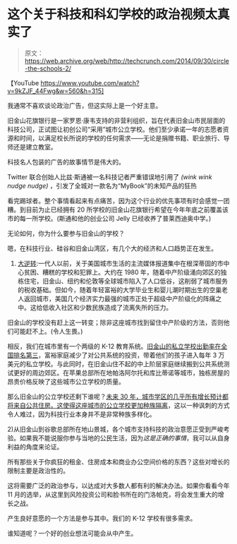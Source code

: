 # 这个关于科技和科幻学校的政治视频太真实了

> 原文：<https://web.archive.org/web/http://techcrunch.com/2014/09/30/circle-the-schools-2/>

【YouTube https://www.youtube.com/watch?v=9kZJF_44Fwg&w=560&h=315]

我通常不喜欢谈论政治广告，但这实际上是一个好主意。

旧金山花旗银行是一家罗恩·康韦支持的非营利组织，旨在代表旧金山市民层面的科技公司，正试图让初创公司“采用”城市公立学校。他们至少承诺一年的志愿者资源和时间，以满足校长所说的学校的任何需求——无论是捐赠书籍、职业旅行、导师还是建立教室。

科技名人包装的广告的故事情节是伟大的。

Twitter 联合创始人比兹·斯通被一名科技记者严重错误地引用了 *(wink wink nudge nudge)* ，引发了全城对一款名为“MyBook”的未知产品的狂热

看完踢球者。整个事情看起来有点痛苦，因为这个行业的优先事项有时会感觉一团糟。到目前为止已经拥有 20 所学校的旧金山花旗银行希望在今年年底之前覆盖该市的每一所学校。(斯通和他的创业公司 Jelly 已经收养了普莱西迪奥中学。)

无论如何，你为什么要参与旧金山的学校？

嗯，在科技行业、硅谷和旧金山湾区，有几个大的经济和人口趋势正在发生。

1) [大逆转](https://web.archive.org/web/20230131000102/http://www.amazon.com/Great-Inversion-Future-American-Vintage/dp/0307474372):一代人以前，关于美国城市生活的主流媒体报道集中在根深蒂固的市中心贫困、糟糕的学校和犯罪上。大约在 1980 年，随着中产阶级涌向郊区的独栋住宅，旧金山、纽约和伦敦等全球城市陷入了人口低谷，这削弱了城市服务的税收基础。但如今，随着年轻富裕的大学毕业生和婴儿潮时期出生的空巢老人返回城市，美国几个经济实力最强的城市正处于超级中产阶级化的阵痛之中。这给低收入社区和少数民族造成了流离失所的压力。

旧金山的学校没有赶上这一转变；除非这座城市找到留住中产阶级的方法，否则他们可能赶不上。(令人生畏。)

相反，我们在城市里有一个两级的 K-12 教育系统。[旧金山的私立学校出勤率在全国排名第三](https://web.archive.org/web/20230131000102/http://blog.sfgate.com/pender/2014/08/13/see-where-sf-ranks-in-private-school-attendance/)，富裕家庭减少了对公共系统的投资，带着他们的孩子进入每年 3 万美元的私立学校。与此同时，在旧金山住不起的中上阶层家庭继续搬到公共系统测试更好的周边郊区。在苹果总部所在地帕洛阿尔托和库比蒂诺等城市，独栋房屋的昂贵价格反映了这些城市公立学校的质量。

那么旧金山的公立学校还剩下谁呢？[未来 30 年，城市学区的几乎所有增长预计都将来自公共住房。这使得这座城市的公立学校](https://web.archive.org/web/20230131000102/http://elizabethweise.wordpress.com/2014/05/12/i-was-wrong-its-14-new-privates-since-2009/)[更加种族隔离](https://web.archive.org/web/20230131000102/http://www.sfmoderates.org/2014/08/time-to-shake-up-the-school-board/)，这以一种讽刺的方式令人难过，因为科技行业本身并不是非常种族多样化。

2)从旧金山到谷歌总部所在地山景城，各个城市支持科技的政治意愿正受到严峻考验。如果我不能说服你参与当地的公民生活，因为*这是正确的事情*，我可以从自身利益的角度来论证。

所有那些关于你疯狂的租金、住房成本和商业办公空间价格的东西？这些对增长的限制主要是政治性的。

这将需要广泛的政治参与，以达成对大多数人都有利的解决办法。如果你看看今年 11 月的选举，从这里到风险投资公司和脸书所在的门洛帕克，将会发生重大的增长之战。

产生良好意愿的一个方法是参与其中。我们的 K-12 学校有很多需求。

谁知道呢？一个好的创业想法可能会从中产生。